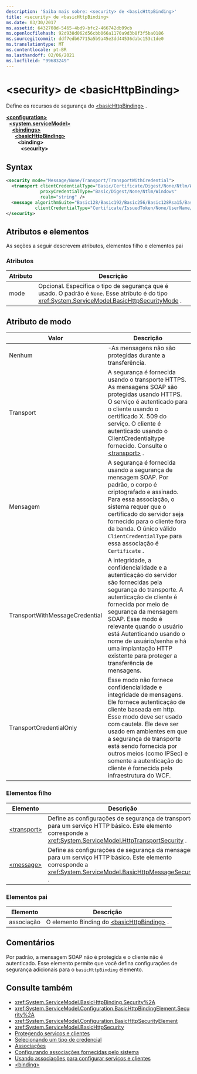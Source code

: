 ```yaml
---
description: 'Saiba mais sobre: <security> de <basicHttpBinding>'
title: <security> de <basicHttpBinding>
ms.date: 03/30/2017
ms.assetid: 6432708d-5465-4bd9-bfc2-466742db99cb
ms.openlocfilehash: 92d938d062d56cbb066a1170a9d3b8f3f5ba0186
ms.sourcegitcommit: ddf7edb67715a5b9a45e3dd44536dabc153c1de0
ms.translationtype: MT
ms.contentlocale: pt-BR
ms.lasthandoff: 02/06/2021
ms.locfileid: "99683249"
---
```

# <a name="security-of-basichttpbinding"></a>\<security> de \<basicHttpBinding>

Define os recursos de segurança do [\<basicHttpBinding>](basichttpbinding.md) .  
  
[**\<configuration>**](../configuration-element.md)\
&nbsp;&nbsp;[**\<system.serviceModel>**](system-servicemodel.md)\
&nbsp;&nbsp;&nbsp;&nbsp;[**\<bindings>**](bindings.md)\
&nbsp;&nbsp;&nbsp;&nbsp;&nbsp;&nbsp;[**\<basicHttpBinding>**](basichttpbinding.md)\
&nbsp;&nbsp;&nbsp;&nbsp;&nbsp;&nbsp;&nbsp;&nbsp;**\<binding>**\
&nbsp;&nbsp;&nbsp;&nbsp;&nbsp;&nbsp;&nbsp;&nbsp;&nbsp;&nbsp;**\<security>**  
  
## <a name="syntax"></a>Syntax  
  
```xml  
<security mode="Message/None/Transport/TransportWithCredential">
  <transport clientCredentialType="Basic/Certificate/Digest/None/Ntlm/Windows"
             proxyCredentialType="Basic/Digest/None/Ntlm/Windows"
             realm="string" />
  <message algorithmSuite="Basic128/Basic192/Basic256/Basic128Rsa15/Basic256Rsa15/TripleDes/TripleDesRsa15/Basic128Sha256/Basic192Sha256/TripleDesSha256/Basic128Sha256Rsa15/Basic192Sha256Rsa15/Basic256Sha256Rsa15/TripleDesSha256Rsa15"
           clientCredentialType="Certificate/IssuedToken/None/UserName/Windows" />
</security>
```  
  
## <a name="attributes-and-elements"></a>Atributos e elementos  

 As seções a seguir descrevem atributos, elementos filho e elementos pai  
  
### <a name="attributes"></a>Atributos  
  
|Atributo|Descrição|  
|---------------|-----------------|  
|mode|Opcional. Especifica o tipo de segurança que é usado. O padrão é `None`. Esse atributo é do tipo <xref:System.ServiceModel.BasicHttpSecurityMode> .|  
  
## <a name="mode-attribute"></a>Atributo de modo  
  
|Valor|Descrição|  
|-----------|-----------------|  
|Nenhum|-As mensagens não são protegidas durante a transferência.|  
|Transport|A segurança é fornecida usando o transporte HTTPS. As mensagens SOAP são protegidas usando HTTPS. O serviço é autenticado para o cliente usando o certificado X. 509 do serviço. O cliente é autenticado usando o ClientCredentialtype fornecido. Consulte o [\<transport>](transport-of-basichttpbinding.md) .|  
|Mensagem|A segurança é fornecida usando a segurança de mensagem SOAP. Por padrão, o corpo é criptografado e assinado. Para essa associação, o sistema requer que o certificado do servidor seja fornecido para o cliente fora da banda. O único válido `ClientCredentialType` para essa associação é `Certificate` .|  
|TransportWithMessageCredential|A integridade, a confidencialidade e a autenticação do servidor são fornecidas pela segurança do transporte. A autenticação de cliente é fornecida por meio de segurança da mensagem SOAP. Esse modo é relevante quando o usuário está Autenticando usando o nome de usuário/senha e há uma implantação HTTP existente para proteger a transferência de mensagens.|  
|TransportCredentialOnly|Esse modo não fornece confidencialidade e integridade de mensagens. Ele fornece autenticação de cliente baseada em http. Esse modo deve ser usado com cautela. Ele deve ser usado em ambientes em que a segurança de transporte está sendo fornecida por outros meios (como IPSec) e somente a autenticação do cliente é fornecida pela infraestrutura do WCF.|  
  
### <a name="child-elements"></a>Elementos filho  
  
|Elemento|Descrição|  
|-------------|-----------------|  
|[\<transport>](transport-of-basichttpbinding.md)|Define as configurações de segurança de transporte para um serviço HTTP básico. Este elemento corresponde a <xref:System.ServiceModel.HttpTransportSecurity> .|  
|[\<message>](message-of-basichttpbinding.md)|Define as configurações de segurança da mensagem para um serviço HTTP básico. Este elemento corresponde a <xref:System.ServiceModel.BasicHttpMessageSecurity> .|  
  
### <a name="parent-elements"></a>Elementos pai  
  
|Elemento|Descrição|  
|-------------|-----------------|  
|associação|O elemento Binding do [\<basicHttpBinding>](basichttpbinding.md) .|  
  
## <a name="remarks"></a>Comentários  

 Por padrão, a mensagem SOAP não é protegida e o cliente não é autenticado. Esse elemento permite que você defina configurações de segurança adicionais para o `basicHttpBinding` elemento.  
  
## <a name="see-also"></a>Consulte também

- <xref:System.ServiceModel.BasicHttpBinding.Security%2A>
- <xref:System.ServiceModel.Configuration.BasicHttpBindingElement.Security%2A>
- <xref:System.ServiceModel.Configuration.BasicHttpSecurityElement>
- <xref:System.ServiceModel.BasicHttpSecurity>
- [Protegendo serviços e clientes](../../../wcf/feature-details/securing-services-and-clients.md)
- [Selecionando um tipo de credencial](../../../wcf/feature-details/selecting-a-credential-type.md)
- [Associações](../../../wcf/bindings.md)
- [Configurando associações fornecidas pelo sistema](../../../wcf/feature-details/configuring-system-provided-bindings.md)
- [Usando associações para configurar serviços e clientes](../../../wcf/using-bindings-to-configure-services-and-clients.md)
- [\<binding>](bindings.md)
